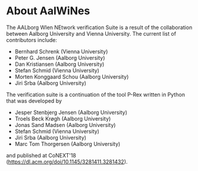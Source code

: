 # About AalWiNes

The AALborg WIen NEtwork verification Suite is a result of the collaboration between Aalborg University and Vienna University. The current list of contributors include:

* Bernhard Schrenk (Vienna University)
* Peter G. Jensen (Aalborg University)
* Dan Kristiansen (Aalborg University)
* Stefan Schmid (Vienna University)
* Morten Konggaard Schou (Aalborg University)
* Jiri Srba (Aalborg University)

The verification suite is a continuation of the tool P-Rex written in Python that was developed by

* Jesper Stenbjerg Jensen (Aalborg University)
* Troels Beck Krøgh (Aalborg University)
* Jonas Sand Madsen (Aalborg University)
* Stefan Schmid (Vienna University)
* Jiri Srba (Aalborg University)
* Marc Tom Thorgersen (Aalborg University)

and published at CoNEXT'18 (https://dl.acm.org/doi/10.1145/3281411.3281432).
